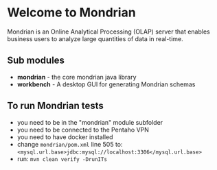 # Welcome to Mondrian
Mondrian is an Online Analytical Processing (OLAP) server that enables business users to analyze large quantities of data in real-time.

## Sub modules
  * **mondrian** - the core mondrian java library
  * **workbench** - A desktop GUI for generating Mondrian schemas

## To run Mondrian tests
  * you need to be in the "mondrian" module subfolder
  * you need to be connected to the Pentaho VPN
  * you need to have docker installed
  * change `mondrian/pom.xml` line 505 to: `<mysql.url.base>jdbc:mysql://localhost:3306</mysql.url.base>`
  * run: `mvn clean verify -DrunITs`
